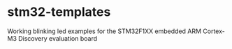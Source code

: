 stm32-templates
===============

Working blinking led examples for the STM32F1XX embedded ARM Cortex-M3 Discovery evaluation board
